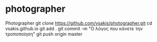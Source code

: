 # photographer
Photographer
git clone https://github.com/vsakis/photographer.git
cd vsakis.github.io
git add .
git commit -m "Ο λόγος που κάνετε την τροποποίηση"
git push origin master
